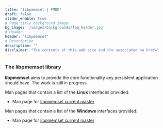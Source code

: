 ```yaml
---
title: "libpmemset | PMDK"
draft: false
slider_enable: true
# Page title background image
bg_image: '/images/backgrounds/faq_header.jpg'
# Header
header: "libpmemset"
# Description
description: ""
disclaimer: "The contents of this web site and the associated <a href=\"https://github.com/pmem\">GitHub repositories</a> are BSD-licensed open source."
---
```

### The libpmemset library

**libpmemset** aims to provide the core functionality any
persistent application should have.
The work is still in progress.

Man pages that contain a list of the **Linux** interfaces provided:

* Man page for <a href="../manpages/linux/master/libpmemset/libpmemset.7.html">libpmemset current master</a>

Man pages that contain a list of the **Windows** interfaces provided:

* Man page for <a href="../manpages/windows/master/libpmemset/libpmemset.7.html">libpmemset current master</a>